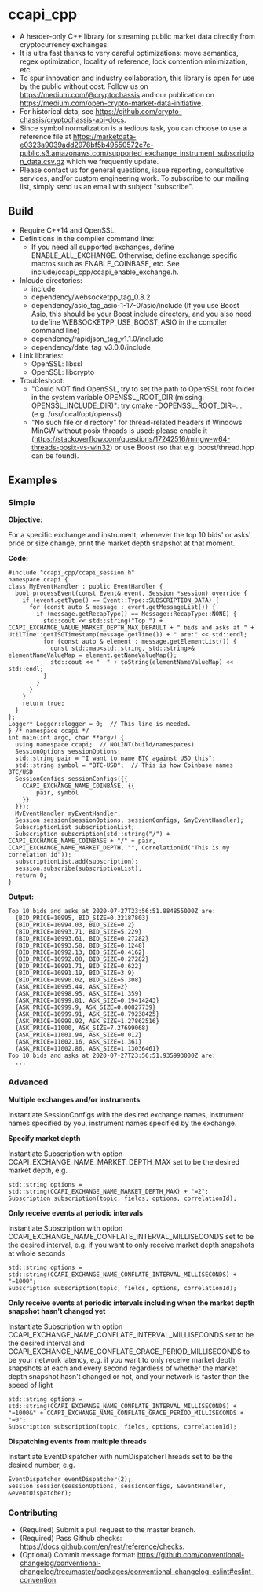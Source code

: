 # ccapi_cpp
* A header-only C++ library for streaming public market data directly from cryptocurrency exchanges.
* It is ultra fast thanks to very careful optimizations: move semantics, regex optimization, locality of reference, lock contention minimization, etc.
* To spur innovation and industry collaboration, this library is open for use by the public without cost. Follow us on https://medium.com/@cryptochassis and our publication on https://medium.com/open-crypto-market-data-initiative.
* For historical data, see https://github.com/crypto-chassis/cryptochassis-api-docs.
* Since symbol normalization is a tedious task, you can choose to use a reference file at https://marketdata-e0323a9039add2978bf5b49550572c7c-public.s3.amazonaws.com/supported_exchange_instrument_subscription_data.csv.gz which we frequently update.
* Please contact us for general questions, issue reporting, consultative services, and/or custom engineering work. To subscribe to our mailing list, simply send us an email with subject "subscribe".

## Build
* Require C++14 and OpenSSL.
* Definitions in the compiler command line:
  * If you need all supported exchanges, define ENABLE_ALL_EXCHANGE. Otherwise, define exchange specific macros such as ENABLE_COINBASE, etc. See include/ccapi_cpp/ccapi_enable_exchange.h.
* Inlcude directories:
  * include
  * dependency/websocketpp_tag_0.8.2
  * dependency/asio_tag_asio-1-17-0/asio/include (If you use Boost Asio, this should be your Boost include directory, and you also need to define WEBSOCKETPP_USE_BOOST_ASIO in the compiler command line)
  * dependency/rapidjson_tag_v1.1.0/include
  * dependency/date_tag_v3.0.0/include
* Link libraries:
  * OpenSSL: libssl
  * OpenSSL: libcrypto
* Troubleshoot:
  * "Could NOT find OpenSSL, try to set the path to OpenSSL root folder in the system variable OPENSSL_ROOT_DIR (missing: OPENSSL_INCLUDE_DIR)": try cmake -DOPENSSL_ROOT_DIR=...(e.g. /usr/local/opt/openssl)
  * "No such file or directory" for thread-related headers if Windows MinGW without posix threads is used: please enable it (https://stackoverflow.com/questions/17242516/mingw-w64-threads-posix-vs-win32) or use Boost (so that e.g. boost/thread.hpp can be found).

## Examples

### Simple
**Objective:**

For a specific exchange and instrument, whenever the top 10 bids' or asks' price or size change, print the market depth snapshot at that moment.

**Code:**
```
#include "ccapi_cpp/ccapi_session.h"
namespace ccapi {
class MyEventHandler : public EventHandler {
  bool processEvent(const Event& event, Session *session) override {
    if (event.getType() == Event::Type::SUBSCRIPTION_DATA) {
      for (const auto & message : event.getMessageList()) {
        if (message.getRecapType() == Message::RecapType::NONE) {
          std::cout << std::string("Top ") + CCAPI_EXCHANGE_VALUE_MARKET_DEPTH_MAX_DEFAULT + " bids and asks at " + UtilTime::getISOTimestamp(message.getTime()) + " are:" << std::endl;
          for (const auto & element : message.getElementList()) {
            const std::map<std::string, std::string>& elementNameValueMap = element.getNameValueMap();
            std::cout << "  " + toString(elementNameValueMap) << std::endl;
          }
        }
      }
    }
    return true;
  }
};
Logger* Logger::logger = 0;  // This line is needed.
} /* namespace ccapi */
int main(int argc, char **argv) {
  using namespace ccapi;  // NOLINT(build/namespaces)
  SessionOptions sessionOptions;
  std::string pair = "I want to name BTC against USD this";
  std::string symbol = "BTC-USD";  // This is how Coinbase names BTC/USD
  SessionConfigs sessionConfigs({{
    CCAPI_EXCHANGE_NAME_COINBASE, {{
        pair, symbol
    }}
  }});
  MyEventHandler myEventHandler;
  Session session(sessionOptions, sessionConfigs, &myEventHandler);
  SubscriptionList subscriptionList;
  Subscription subscription(std::string("/") + CCAPI_EXCHANGE_NAME_COINBASE + "/" + pair, CCAPI_EXCHANGE_NAME_MARKET_DEPTH, "", CorrelationId("This is my correlation id"));
  subscriptionList.add(subscription);
  session.subscribe(subscriptionList);
  return 0;
}
```
**Output:**
```console
Top 10 bids and asks at 2020-07-27T23:56:51.884855000Z are:
  {BID_PRICE=10995, BID_SIZE=0.22187803}
  {BID_PRICE=10994.03, BID_SIZE=0.2}
  {BID_PRICE=10993.71, BID_SIZE=5.229}
  {BID_PRICE=10993.61, BID_SIZE=0.27282}
  {BID_PRICE=10993.58, BID_SIZE=0.1248}
  {BID_PRICE=10992.13, BID_SIZE=0.4162}
  {BID_PRICE=10992.08, BID_SIZE=0.27282}
  {BID_PRICE=10991.71, BID_SIZE=0.622}
  {BID_PRICE=10991.19, BID_SIZE=3.9}
  {BID_PRICE=10990.02, BID_SIZE=5.308}
  {ASK_PRICE=10995.44, ASK_SIZE=2}
  {ASK_PRICE=10998.95, ASK_SIZE=1.359}
  {ASK_PRICE=10999.81, ASK_SIZE=0.19414243}
  {ASK_PRICE=10999.9, ASK_SIZE=0.00827739}
  {ASK_PRICE=10999.91, ASK_SIZE=0.79238425}
  {ASK_PRICE=10999.92, ASK_SIZE=1.27862516}
  {ASK_PRICE=11000, ASK_SIZE=7.27699068}
  {ASK_PRICE=11001.94, ASK_SIZE=0.012}
  {ASK_PRICE=11002.16, ASK_SIZE=1.361}
  {ASK_PRICE=11002.86, ASK_SIZE=1.13036461}
Top 10 bids and asks at 2020-07-27T23:56:51.935993000Z are:
  ...
```

### Advanced
**Multiple exchanges and/or instruments**

Instantiate SessionConfigs with the desired exchange names, instrument names specified by you, instrument names specified by the exchange.

**Specify market depth**

Instantiate Subscription with option CCAPI_EXCHANGE_NAME_MARKET_DEPTH_MAX set to be the desired market depth, e.g.
```
std::string options = std::string(CCAPI_EXCHANGE_NAME_MARKET_DEPTH_MAX) + "=2";
Subscription subscription(topic, fields, options, correlationId);
```

**Only receive events at periodic intervals**

Instantiate Subscription with option CCAPI_EXCHANGE_NAME_CONFLATE_INTERVAL_MILLISECONDS set to be the desired interval, e.g. if you want to only receive market depth snapshots at whole seconds
```
std::string options = std::string(CCAPI_EXCHANGE_NAME_CONFLATE_INTERVAL_MILLISECONDS) + "=1000";
Subscription subscription(topic, fields, options, correlationId);
```

**Only receive events at periodic intervals including when the market depth snapshot hasn't changed yet**

Instantiate Subscription with option CCAPI_EXCHANGE_NAME_CONFLATE_INTERVAL_MILLISECONDS set to be the desired interval and CCAPI_EXCHANGE_NAME_CONFLATE_GRACE_PERIOD_MILLISECONDS to be your network latency, e.g. if you want to only receive market depth snapshots at each and every second regardless of whether the market depth snapshot hasn't changed or not, and your network is faster than the speed of light
```
std::string options = std::string(CCAPI_EXCHANGE_NAME_CONFLATE_INTERVAL_MILLISECONDS) + "=1000&" + CCAPI_EXCHANGE_NAME_CONFLATE_GRACE_PERIOD_MILLISECONDS + "=0";
Subscription subscription(topic, fields, options, correlationId);
```

**Dispatching events from multiple threads**

Instantiate EventDispatcher with numDispatcherThreads set to be the desired number, e.g.
```
EventDispatcher eventDispatcher(2);
Session session(sessionOptions, sessionConfigs, &eventHandler, &eventDispatcher);
```

### Contributing
* (Required) Submit a pull request to the master branch.
* (Required) Pass Github checks: https://docs.github.com/en/rest/reference/checks.
* (Optional) Commit message format: https://github.com/conventional-changelog/conventional-changelog/tree/master/packages/conventional-changelog-eslint#eslint-convention.
